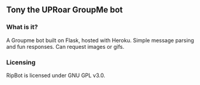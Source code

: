 ## Tony the UPRoar GroupMe bot

### What is it?

A Groupme bot built on Flask, hosted with Heroku. Simple message parsing and
fun responses. Can request images or gifs.

### Licensing

RipBot is licensed under GNU GPL v3.0.